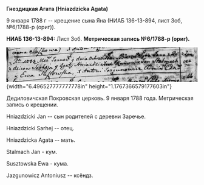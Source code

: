 **Гнездицкая Агата (Hniazdzicka Agata)**

9 января 1788 г -- крещение сына Яна (НИАБ 136-13-894, лист 3об,
№6/1788-р (ориг)).

**НИАБ 136-13-894:** Лист 3об. **Метрическая запись №6/1788-р (ориг).**

![](./media/964df6b4ec41e9ef3d7dcd61f78e7ce1b62b41c0.png){width="6.496527777777778in"
height="1.1767366579177603in"}

Дедиловичская Покровская церковь. 9 января 1788 года. Метрическая запись
о крещении.

Hniazdzicki Jan -- сын родителей с деревни Заречье.

Hniazdzicki Sarhej -- отец.

Hniazdzicka Agata -- мать.

Stalmach Jan - кум.

Susztowska Ewa - кума.

Jazgunowicz Antoniusz -- ксёндз.
